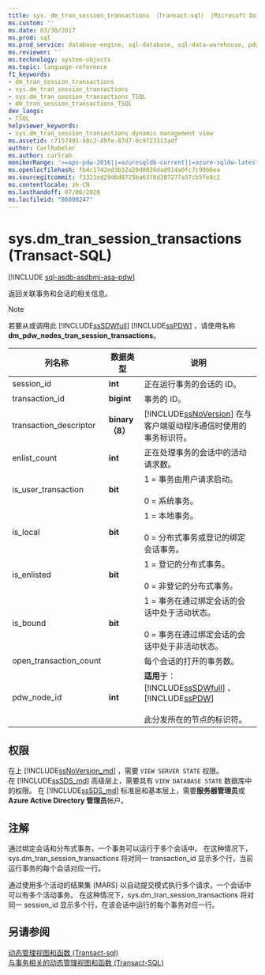 ```yaml
---
title: sys. dm_tran_session_transactions （Transact-sql） |Microsoft Docs
ms.custom: ''
ms.date: 03/30/2017
ms.prod: sql
ms.prod_service: database-engine, sql-database, sql-data-warehouse, pdw
ms.reviewer: ''
ms.technology: system-objects
ms.topic: language-reference
f1_keywords:
- dm_tran_session_transactions
- sys.dm_tran_session_transactions
- sys.dm_tran_session_transactions_TSQL
- dm_tran_session_transactions_TSQL
dev_langs:
- TSQL
helpviewer_keywords:
- sys.dm_tran_session_transactions dynamic management view
ms.assetid: c7157491-58c2-49fe-87d7-0c9723113adf
author: CarlRabeler
ms.author: carlrab
monikerRange: '>=aps-pdw-2016||=azuresqldb-current||=azure-sqldw-latest||>=sql-server-2016||=sqlallproducts-allversions||>=sql-server-linux-2017||=azuresqldb-mi-current'
ms.openlocfilehash: fb4c1742ed3b32a20d0026dad914a0fc7c90b6ea
ms.sourcegitcommit: f3321ed29d6d8725ba6378d207277a57cb5fe8c2
ms.contentlocale: zh-CN
ms.lasthandoff: 07/06/2020
ms.locfileid: "86000247"
---
```

# <a name="sysdm_tran_session_transactions-transact-sql"></a>sys.dm_tran_session_transactions (Transact-SQL)
[!INCLUDE [sql-asdb-asdbmi-asa-pdw](../../includes/applies-to-version/sql-asdb-asdbmi-asa-pdw.md)]

  返回关联事务和会话的相关信息。  
  
> [!NOTE]  
>  若要从或调用此 [!INCLUDE[ssSDWfull](../../includes/sssdwfull-md.md)] [!INCLUDE[ssPDW](../../includes/sspdw-md.md)] ，请使用名称**dm_pdw_nodes_tran_session_transactions**。  
  
|列名称|数据类型|说明|  
|-----------------|---------------|-----------------|  
|session_id|**int**|正在运行事务的会话的 ID。|  
|transaction_id|**bigint**|事务的 ID。|  
|transaction_descriptor|**binary （8）**|[!INCLUDE[ssNoVersion](../../includes/ssnoversion-md.md)] 在与客户端驱动程序通信时使用的事务标识符。|  
|enlist_count|**int**|正在处理事务的会话中的活动请求数。|  
|is_user_transaction|**bit**|1 = 事务由用户请求启动。<br /><br /> 0 = 系统事务。|  
|is_local|**bit**|1 = 本地事务。<br /><br /> 0 = 分布式事务或登记的绑定会话事务。|  
|is_enlisted|**bit**|1 = 登记的分布式事务。<br /><br /> 0 = 非登记的分布式事务。|  
|is_bound|**bit**|1 = 事务在通过绑定会话的会话中处于活动状态。<br /><br /> 0 = 事务在通过绑定会话的会话中处于非活动状态。|  
|open_transaction_count||每个会话的打开的事务数。|  
|pdw_node_id|**int**|**适用**于： [!INCLUDE[ssSDWfull](../../includes/sssdwfull-md.md)] 、[!INCLUDE[ssPDW](../../includes/sspdw-md.md)]<br /><br /> 此分发所在的节点的标识符。|  
  
## <a name="permissions"></a>权限

在上 [!INCLUDE[ssNoVersion_md](../../includes/ssnoversion-md.md)] ，需要 `VIEW SERVER STATE` 权限。   
在 [!INCLUDE[ssSDS_md](../../includes/sssds-md.md)] 高级层上，需要具有 `VIEW DATABASE STATE` 数据库中的权限。 在 [!INCLUDE[ssSDS_md](../../includes/sssds-md.md)] 标准层和基本层上，需要**服务器管理员**或**Azure Active Directory 管理员**帐户。   

## <a name="remarks"></a>注解  
 通过绑定会话和分布式事务，一个事务可以运行于多个会话中。 在这种情况下，sys.dm_tran_session_transactions 将对同一 transaction_id 显示多个行，当前运行事务的每个会话对应一行。  
  
 通过使用多个活动的结果集 (MARS) 以自动提交模式执行多个请求，一个会话中可以有多个活动事务。 在这种情况下，sys.dm_tran_session_transactions 将对同一 session_id 显示多个行，在该会话中运行的每个事务对应一行。  
  
## <a name="see-also"></a>另请参阅  
 [动态管理视图和函数 &#40;Transact-sql&#41;](~/relational-databases/system-dynamic-management-views/system-dynamic-management-views.md)   
 [与事务相关的动态管理视图和函数 (Transact-SQL)](../../relational-databases/system-dynamic-management-views/transaction-related-dynamic-management-views-and-functions-transact-sql.md)  
  
  


